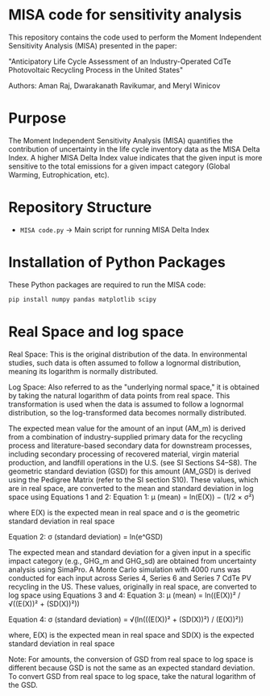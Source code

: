 # MISA code for sensitivity analysis
This repository contains the code used to perform the Moment Independent Sensitivity Analysis (MISA) presented in the paper:

"Anticipatory Life Cycle Assessment of an Industry-Operated CdTe Photovoltaic Recycling Process in the United States"

Authors: Aman Raj, Dwarakanath Ravikumar, and Meryl Winicov

# Purpose
The Moment Independent Sensitivity Analysis (MISA) quantifies the contribution of uncertainty in the life cycle inventory data as the MISA Delta Index. A higher MISA Delta Index value indicates that the given input is more sensitive to the total emissions for a given impact category (Global Warming, Eutrophication, etc).

# Repository Structure
- `MISA code.py`                                         → Main script for running MISA Delta Index

# Installation of Python Packages
These Python packages are required to run the MISA code:
```bash
pip install numpy pandas matplotlib scipy
```
# Real Space and log space
Real Space: This is the original distribution of the data. In environmental studies, such data is often assumed to follow a lognormal distribution, meaning its logarithm is normally distributed.

Log Space: Also referred to as the "underlying normal space," it is obtained by taking the natural logarithm of data points from real space. This transformation is used when the data is assumed to follow a lognormal distribution, so the log-transformed data becomes normally distributed.

The expected mean value for the amount of an input (AM_m) is derived from a combination of industry-supplied primary data for the recycling process and literature-based secondary data for downstream processes, including secondary processing of recovered material, virgin material production, and landfill operations in the U.S. (see SI Sections S4–S8). The geometric standard deviation (GSD) for this amount (AM_GSD) is derived using the Pedigree Matrix (refer to the SI section S10). These values, which are in real space, are converted to the mean and standard deviation in log space using Equations 1 and 2:
Equation 1: μ (mean) = ln(E(X)) − (1/2 × σ²)

where E(X) is the expected mean in real space and σ is the geometric standard deviation in real space

Equation 2: σ (standard deviation) = ln(e^GSD)

The expected mean and standard deviation for a given input in a specific impact category (e.g., GHG_m and GHG_sd) are obtained from uncertainty analysis using SimaPro. A Monte Carlo simulation with 4000 runs was conducted for each input across Series 4, Series 6 and Series 7 CdTe PV recycling in the US. These values, originally in real space, are converted to log space using Equations 3 and 4:
Equation 3: μ (mean) = ln((E(X))² / √((E(X))² + (SD(X))²))

Equation 4: σ (standard deviation) = √(ln(((E(X))² + (SD(X))²) / (E(X))²))

where, E(X) is the expected mean in real space and SD(X) is the expected standard deviation in real space

Note: For amounts, the conversion of GSD from real space to log space is different because GSD is not the same as an expected standard deviation. To convert GSD from real space to log space, take the natural logarithm of the GSD.
